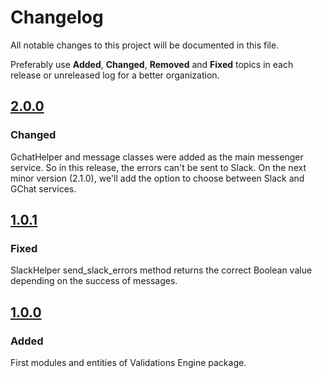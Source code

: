 # Changelog
All notable changes to this project will be documented in this file.

Preferably use **Added**, **Changed**, **Removed** and **Fixed** topics in each release or unreleased log for a better organization.

## [2.0.0](https://github.com/quintoandar/validations-engine/releases/tag/2.0.0)
### Changed
GchatHelper and message classes were added as the main messenger service. So in this release, the errors can't be sent to Slack. On the next minor version (2.1.0), we'll add the option to choose between Slack and GChat services.
## [1.0.1](https://github.com/quintoandar/validations-engine/releases/tag/1.0.1)
### Fixed
SlackHelper send_slack_errors method returns the correct Boolean value depending on the success of messages.
## [1.0.0](https://github.com/quintoandar/validations-engine/releases/tag/1.0.0)
### Added
First modules and entities of Validations Engine package.

